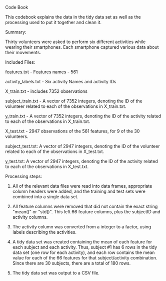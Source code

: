 Code Book

This codebook explains the data in the tidy data set as well as the processing used to put it together and clean it.

Summary:

Thirty volunteers were asked to perform six different activities while wearing their smartphones. Each smartphone captured various data about their movements.

Included Files:

features.txt - Features names - 561

activity_labels.txt - Six activity Names and activity IDs

X_train.txt - includes 7352 observations

subject_train.txt - A vector of 7352 integers, denoting the ID of the volunteer related to each of the observations in X_train.txt.

y_train.txt - A vector of 7352 integers, denoting the ID of the activity related to each of the observations in X_train.txt.

X_test.txt - 2947 observations of the 561 features, for 9 of the 30 volunteers.

subject_test.txt: A vector of 2947 integers, denoting the ID of the volunteer related to each of the observations in X_test.txt.

y_test.txt: A vector of 2947 integers, denoting the ID of the activity related to each of the observations in X_test.txt.


Processing steps:

1) All of the relevant data files were read into data frames, appropriate column headers were added, and the training and test sets were combined into a single data set.

2) All feature columns were removed that did not contain the exact string "mean()" or "std()". This left 66 feature columns, plus the subjectID and activity columns.

3) The activity column was converted from a integer to a factor, using labels describing the activities.

4) A tidy data set was created containing the mean of each feature for each subject and each activity. Thus, subject #1 has 6 rows in the tidy data set (one row for each activity), and each row contains the mean value for each of the 66 features for that subject/activity combination. Since there are 30 subjects, there are a total of 180 rows.

5) The tidy data set was output to a CSV file.